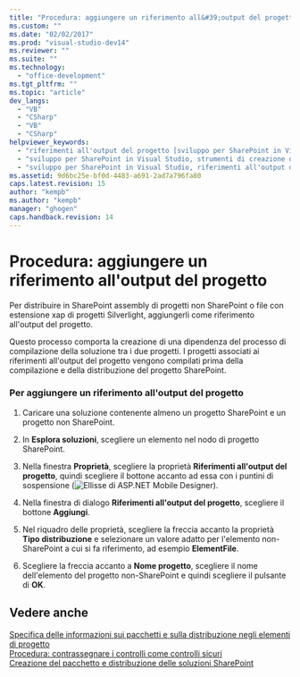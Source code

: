 ```yaml
---
title: "Procedura: aggiungere un riferimento all&#39;output del progetto"
ms.custom: ""
ms.date: "02/02/2017"
ms.prod: "visual-studio-dev14"
ms.reviewer: ""
ms.suite: ""
ms.technology: 
  - "office-development"
ms.tgt_pltfrm: ""
ms.topic: "article"
dev_langs: 
  - "VB"
  - "CSharp"
  - "VB"
  - "CSharp"
helpviewer_keywords: 
  - "riferimenti all'output del progetto [sviluppo per SharePoint in Visual Studio]"
  - "sviluppo per SharePoint in Visual Studio, strumenti di creazione di pacchetti avanzati"
  - "sviluppo per SharePoint in Visual Studio, riferimenti all'output del progetto"
ms.assetid: 9d6bc25e-bf0d-4483-a691-2ad7a796fa80
caps.latest.revision: 15
author: "kempb"
ms.author: "kempb"
manager: "ghogen"
caps.handback.revision: 14
---
```

# Procedura: aggiungere un riferimento all&#39;output del progetto
  Per distribuire in SharePoint assembly di progetti non SharePoint o file con estensione xap di progetti Silverlight, aggiungerli come riferimento all'output del progetto.  
  
 Questo processo comporta la creazione di una dipendenza del processo di compilazione della soluzione tra i due progetti.  I progetti associati ai riferimenti all'output del progetto vengono compilati prima della compilazione e della distribuzione del progetto SharePoint.  
  
### Per aggiungere un riferimento all'output del progetto  
  
1.  Caricare una soluzione contenente almeno un progetto SharePoint e un progetto non SharePoint.  
  
2.  In **Esplora soluzioni**, scegliere un elemento nel nodo di progetto SharePoint.  
  
3.  Nella finestra **Proprietà**, scegliere la proprietà **Riferimenti all'output del progetto**, quindi scegliere il bottone accanto ad essa con i puntini di sospensione \(![Ellisse di ASP.NET Mobile Designer](~/docs/sharepoint/media/mwellipsis.gif "Ellisse di ASP.NET Mobile Designer")\).  
  
4.  Nella finestra di dialogo **Riferimenti all'output del progetto**, scegliere il bottone **Aggiungi**.  
  
5.  Nel riquadro delle proprietà, scegliere la freccia accanto la proprietà **Tipo distribuzione** e selezionare un valore adatto per l'elemento non\-SharePoint a cui si fa riferimento, ad esempio **ElementFile**.  
  
6.  Scegliere la freccia accanto a **Nome progetto**, scegliere il nome dell'elemento del progetto non\-SharePoint e quindi scegliere il pulsante di **OK**.  
  
## Vedere anche  
 [Specifica delle informazioni sui pacchetti e sulla distribuzione negli elementi di progetto](../sharepoint/providing-packaging-and-deployment-information-in-project-items.md)   
 [Procedura: contrassegnare i controlli come controlli sicuri](../sharepoint/how-to-mark-controls-as-safe-controls.md)   
 [Creazione del pacchetto e distribuzione delle soluzioni SharePoint](../sharepoint/packaging-and-deploying-sharepoint-solutions.md)  
  
  